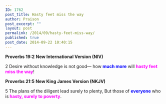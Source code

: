 ```yaml
---
ID: 1762
post_title: Hasty feet miss the way
author: Praison
post_excerpt: ""
layout: post
permalink: /2014/09/hasty-feet-miss-way/
published: true
post_date: 2014-09-22 10:40:15
---
```

<strong>Proverbs 19:2</strong>
<strong>New International Version (NIV)</strong>

2 Desire without knowledge is not good—
how <span style="color: #0000ff;"><strong>much more</strong> </span>will <span style="color: #ff00ff;"><strong>hasty feet miss the way</strong></span>!

<strong>Proverbs 21:5</strong>
<strong> New King James Version (NKJV)</strong>

5 The plans of the diligent lead surely to plenty,
But those of <strong><span style="color: #0000ff;">everyone</span> </strong>who is<strong><span style="color: #ff00ff;"> hasty,</span> <span style="color: #ff00ff;">surely to poverty</span></strong>.